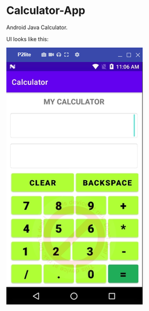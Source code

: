 # Calculator-App

Android Java Calculator.

UI looks like this:

<img src="app/src/main/res/drawable/Screenshot (15).png">
